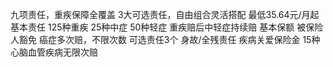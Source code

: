 九项责任，重疾保障全覆盖 3大可选责任，自由组合灵活搭配 最低35.64元/月起 基本责任 125种重疾 25种中症 50种轻症 重疾赔后中轻症持续赔 基本保额 被保险人豁免 癌症多次赔，不限次数 可选责任3个 身故/全残责任 疾病关爱保险金 15种心脑血管疾病无限次赔
